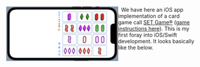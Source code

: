 <img src="https://raw.githubusercontent.com/dmichaels/public/master/dev/xcode/SetGame/etc/img/SetGame.png" alt="drawing" width="300" align="left" /> &nbsp;
We have here an iOS app implementation of a card game call [SET Game®](https://www.setgame.com/set/puzzle) ([game instructions here](https://www.setgame.com/sites/default/files/instructions/SET%20INSTRUCTIONS%20-%20ENGLISH.pdf)).
This is my first foray into iOS/Swift development.
It looks basically like the below.
